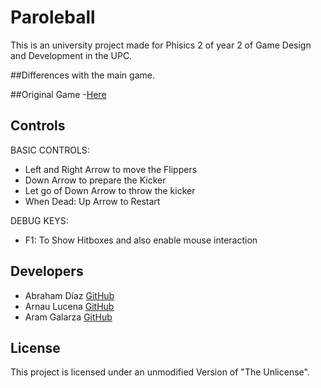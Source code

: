 # Paroleball
This is an university project made for Phisics 2 of year 2 of Game Design and Development in the UPC.


##Differences with the main game.
  
  
  
 ##Original Game 
 -[Here](https://virtually-competent.itch.io/paroleball) 

## Controls
  BASIC CONTROLS:
 
 * Left and Right Arrow to move the Flippers
 * Down Arrow to prepare the Kicker
 * Let go of Down Arrow to throw the kicker
 * When Dead: Up Arrow to Restart
 
  DEBUG KEYS:
 
 * F1: To Show Hitboxes and also enable mouse interaction
 

## Developers

 - Abraham Díaz [GitHub](https://github.com/Theran1)
 - Arnau Lucena [GitHub](https://github.com/TitoLuce)
 - Aram Galarza [GitHub](https://github.com/WittIsHere)

## License

This project is licensed under an unmodified Version of "The Unlicense".

